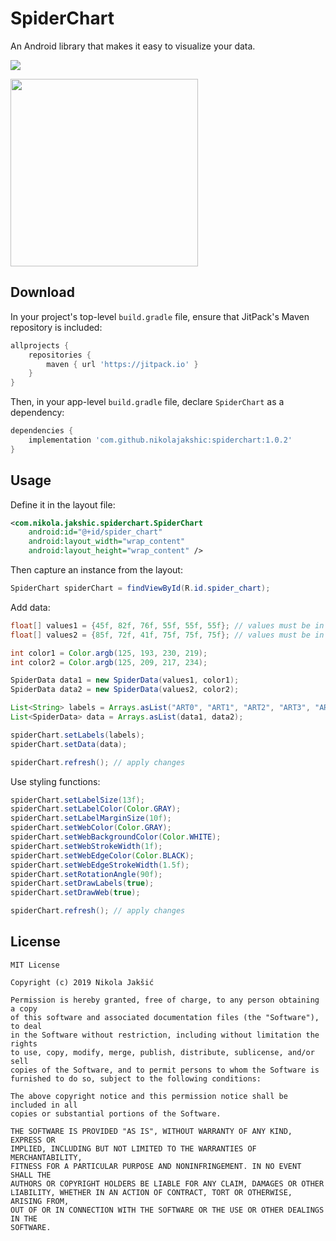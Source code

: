 # SpiderChart

An Android library that makes it easy to visualize your data.

[![](https://jitpack.io/v/nikolajakshic/spiderchart.svg)](https://jitpack.io/#nikolajakshic/spiderchart)

<img src="https://github.com/nikolajakshic/spiderchart/blob/master/art/art1.png" width="300">  

## Download

In your project's top-level `build.gradle` file, ensure that JitPack's Maven repository is included:

```groovy
allprojects {
    repositories {
        maven { url 'https://jitpack.io' }
    }
}
```

Then, in your app-level `build.gradle` file, declare `SpiderChart` as a dependency:

```groovy
dependencies {
    implementation 'com.github.nikolajakshic:spiderchart:1.0.2'
}
```

## Usage

Define it in the layout file:

```xml
<com.nikola.jakshic.spiderchart.SpiderChart
    android:id="@+id/spider_chart"
    android:layout_width="wrap_content"
    android:layout_height="wrap_content" />
```

Then capture an instance from the layout:

```java
SpiderChart spiderChart = findViewById(R.id.spider_chart);
```
Add data:

```java
float[] values1 = {45f, 82f, 76f, 55f, 55f, 55f}; // values must be in the range 0..100
float[] values2 = {85f, 72f, 41f, 75f, 75f, 75f}; // values must be in the range 0..100

int color1 = Color.argb(125, 193, 230, 219);
int color2 = Color.argb(125, 209, 217, 234);

SpiderData data1 = new SpiderData(values1, color1);
SpiderData data2 = new SpiderData(values2, color2);

List<String> labels = Arrays.asList("ART0", "ART1", "ART2", "ART3", "ART4", "ART5");
List<SpiderData> data = Arrays.asList(data1, data2);

spiderChart.setLabels(labels);
spiderChart.setData(data);

spiderChart.refresh(); // apply changes
```

Use styling functions:

```java
spiderChart.setLabelSize(13f);
spiderChart.setLabelColor(Color.GRAY);
spiderChart.setLabelMarginSize(10f);
spiderChart.setWebColor(Color.GRAY);
spiderChart.setWebBackgroundColor(Color.WHITE);
spiderChart.setWebStrokeWidth(1f);
spiderChart.setWebEdgeColor(Color.BLACK);
spiderChart.setWebEdgeStrokeWidth(1.5f);
spiderChart.setRotationAngle(90f);
spiderChart.setDrawLabels(true);
spiderChart.setDrawWeb(true);

spiderChart.refresh(); // apply changes
```

## License

```
MIT License

Copyright (c) 2019 Nikola Jakšić

Permission is hereby granted, free of charge, to any person obtaining a copy
of this software and associated documentation files (the "Software"), to deal
in the Software without restriction, including without limitation the rights
to use, copy, modify, merge, publish, distribute, sublicense, and/or sell
copies of the Software, and to permit persons to whom the Software is
furnished to do so, subject to the following conditions:

The above copyright notice and this permission notice shall be included in all
copies or substantial portions of the Software.

THE SOFTWARE IS PROVIDED "AS IS", WITHOUT WARRANTY OF ANY KIND, EXPRESS OR
IMPLIED, INCLUDING BUT NOT LIMITED TO THE WARRANTIES OF MERCHANTABILITY,
FITNESS FOR A PARTICULAR PURPOSE AND NONINFRINGEMENT. IN NO EVENT SHALL THE
AUTHORS OR COPYRIGHT HOLDERS BE LIABLE FOR ANY CLAIM, DAMAGES OR OTHER
LIABILITY, WHETHER IN AN ACTION OF CONTRACT, TORT OR OTHERWISE, ARISING FROM,
OUT OF OR IN CONNECTION WITH THE SOFTWARE OR THE USE OR OTHER DEALINGS IN THE
SOFTWARE.
```
